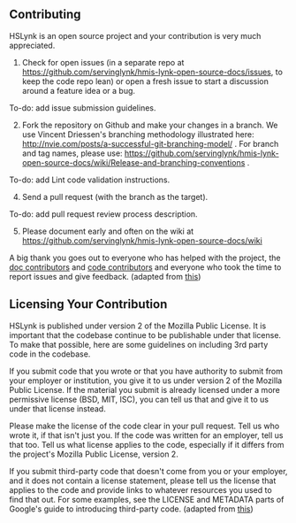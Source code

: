## Contributing
HSLynk is an open source project and your contribution is very much appreciated.

1. Check for open issues (in a separate repo at https://github.com/servinglynk/hmis-lynk-open-source-docs/issues, to keep the code repo lean) or open a fresh issue to start a discussion around a feature idea or a bug.

To-do: add issue submission guidelines.

2. Fork the repository on Github and make your changes in a branch. We use Vincent Driessen's branching methodology illustrated here: http://nvie.com/posts/a-successful-git-branching-model/ .  For branch and tag names, please use: https://github.com/servinglynk/hmis-lynk-open-source-docs/wiki/Release-and-branching-conventions .

To-do: add Lint code validation instructions.

4. Send a pull request (with the branch as the target).

To-do: add pull request review process description.

5. Please document early and often on the wiki at https://github.com/servinglynk/hmis-lynk-open-source-docs/wiki

A big thank you goes out to everyone who has helped with the project, the [doc contributors](https://github.com/servinglynk/hmis-lynk-open-source-docs/graphs/contributors) and [code contributors](https://github.com/servinglynk/hmis-lynk-open-source/graphs/contributors) and everyone who took the time to report issues and give feedback. (adapted from [this](https://github.com/raml2html/raml2html/edit/master/README.md))

## Licensing Your Contribution 

HSLynk is published under version 2 of the Mozilla Public License. It is important that the codebase continue to be publishable under that license. To make that possible, here are some guidelines on including 3rd party code in the codebase.

If you submit code that you wrote or that you have authority to submit from your employer or institution, you give it to us under version 2 of the Mozilla Public License. If the material you submit is already licensed under a more permissive license (BSD, MIT, ISC), you can tell us that and give it to us under that license instead.

Please make the license of the code clear in your pull request. Tell us who wrote it, if that isn't just you. If the code was written for an employer, tell us that too. Tell us what license applies to the code, especially if it differs from the project's Mozilla Public License, version 2.

If you submit third-party code that doesn't come from you or your employer, and it does not contain a license statement, please tell us the license that applies to the code and provide links to whatever resources you used to find that out. For some examples, see the LICENSE and METADATA parts of Google's guide to introducing third-party code.
(adapted from [this](https://github.com/OpenTechStrategies/psm/blob/95175ef40f04e3af6836e677bce4cc4e9009a4d9/CONTRIBUTING.md))
